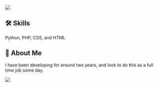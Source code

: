 ![](https://file.coffee/u/W42i1t5e9ayj7r.png)

## 🛠 Skills
Python, PHP, CSS, and HTML

## 🚀 About Me
I have been developing for around two years, and look to do this as a full time job some day. 

![](https://file.coffee/u/7DqSE_9_VjR6Kh.png)
